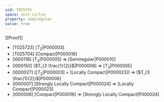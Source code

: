 ```yaml
---
uid: T025741
space: unit-cirlce
property: semiregular
value: true
---
```

[[Proof]]

* [T025723] [$T_2$|P000003]
* [T025704] [Compact|P000016]
* [I000116] [$T_3$|P000005] => [Semiregular|P000010]
* [I000150] [$T_{3 \frac{1}{2}}$|P000006] => [$T_3$|P000005]
* [I000027] ([$T_2$|P000003] + [Locally Compact|P000023]) => [$T_{3 \frac{1}{2}}$|P000006]
* [I000007] [Strongly Locally Compact|P000024] => [Locally Compact|P000023]
* [I000006] [Compact|P000016] => [Strongly Locally Compact|P000024]

